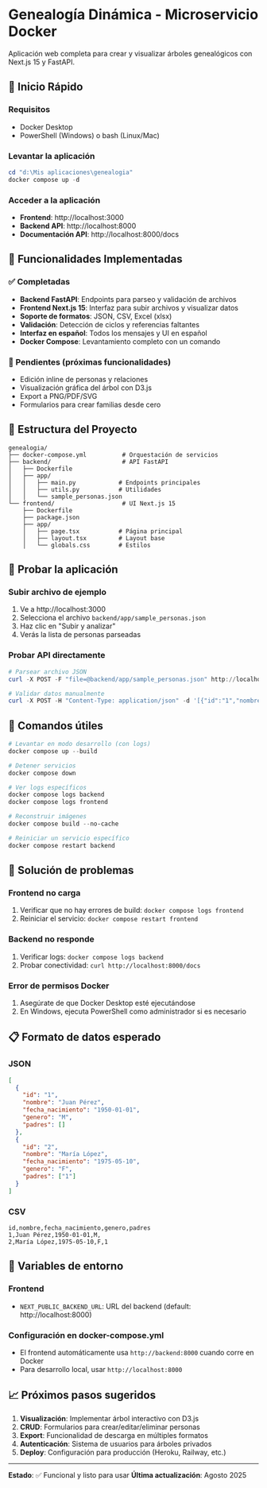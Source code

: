 # Genealogía Dinámica - Microservicio Docker

Aplicación web completa para crear y visualizar árboles genealógicos con Next.js 15 y FastAPI.

## 🚀 Inicio Rápido

### Requisitos
- Docker Desktop
- PowerShell (Windows) o bash (Linux/Mac)

### Levantar la aplicación

```powershell
cd "d:\Mis aplicaciones\genealogia"
docker compose up -d
```

### Acceder a la aplicación
- **Frontend**: http://localhost:3000
- **Backend API**: http://localhost:8000
- **Documentación API**: http://localhost:8000/docs

## 🔧 Funcionalidades Implementadas

### ✅ Completadas
- **Backend FastAPI**: Endpoints para parseo y validación de archivos
- **Frontend Next.js 15**: Interfaz para subir archivos y visualizar datos
- **Soporte de formatos**: JSON, CSV, Excel (xlsx)
- **Validación**: Detección de ciclos y referencias faltantes
- **Interfaz en español**: Todos los mensajes y UI en español
- **Docker Compose**: Levantamiento completo con un comando

### 🚧 Pendientes (próximas funcionalidades)
- Edición inline de personas y relaciones
- Visualización gráfica del árbol con D3.js
- Export a PNG/PDF/SVG
- Formularios para crear familias desde cero

## 📂 Estructura del Proyecto

```
genealogia/
├── docker-compose.yml          # Orquestación de servicios
├── backend/                    # API FastAPI
│   ├── Dockerfile
│   ├── app/
│   │   ├── main.py            # Endpoints principales
│   │   ├── utils.py           # Utilidades
│   │   └── sample_personas.json
└── frontend/                   # UI Next.js 15
    ├── Dockerfile
    ├── package.json
    ├── app/
    │   ├── page.tsx           # Página principal
    │   ├── layout.tsx         # Layout base
    │   └── globals.css        # Estilos
```

## 🧪 Probar la aplicación

### Subir archivo de ejemplo
1. Ve a http://localhost:3000
2. Selecciona el archivo `backend/app/sample_personas.json`
3. Haz clic en "Subir y analizar"
4. Verás la lista de personas parseadas

### Probar API directamente
```powershell
# Parsear archivo JSON
curl -X POST -F "file=@backend/app/sample_personas.json" http://localhost:8000/parse

# Validar datos manualmente
curl -X POST -H "Content-Type: application/json" -d '[{"id":"1","nombre":"Test","padres":[]}]' http://localhost:8000/validate
```

## 🔄 Comandos útiles

```powershell
# Levantar en modo desarrollo (con logs)
docker compose up --build

# Detener servicios
docker compose down

# Ver logs específicos
docker compose logs backend
docker compose logs frontend

# Reconstruir imágenes
docker compose build --no-cache

# Reiniciar un servicio específico
docker compose restart backend
```

## 🐛 Solución de problemas

### Frontend no carga
1. Verificar que no hay errores de build: `docker compose logs frontend`
2. Reiniciar el servicio: `docker compose restart frontend`

### Backend no responde
1. Verificar logs: `docker compose logs backend`  
2. Probar conectividad: `curl http://localhost:8000/docs`

### Error de permisos Docker
1. Asegúrate de que Docker Desktop esté ejecutándose
2. En Windows, ejecuta PowerShell como administrador si es necesario

## 📋 Formato de datos esperado

### JSON
```json
[
  {
    "id": "1",
    "nombre": "Juan Pérez",
    "fecha_nacimiento": "1950-01-01",
    "genero": "M",
    "padres": []
  },
  {
    "id": "2", 
    "nombre": "María López",
    "fecha_nacimiento": "1975-05-10",
    "genero": "F",
    "padres": ["1"]
  }
]
```

### CSV
```csv
id,nombre,fecha_nacimiento,genero,padres
1,Juan Pérez,1950-01-01,M,
2,María López,1975-05-10,F,1
```

## 🔧 Variables de entorno

### Frontend
- `NEXT_PUBLIC_BACKEND_URL`: URL del backend (default: http://localhost:8000)

### Configuración en docker-compose.yml
- El frontend automáticamente usa `http://backend:8000` cuando corre en Docker
- Para desarrollo local, usar `http://localhost:8000`

## 📈 Próximos pasos sugeridos

1. **Visualización**: Implementar árbol interactivo con D3.js
2. **CRUD**: Formularios para crear/editar/eliminar personas
3. **Export**: Funcionalidad de descarga en múltiples formatos
4. **Autenticación**: Sistema de usuarios para árboles privados
5. **Deploy**: Configuración para producción (Heroku, Railway, etc.)

---

**Estado**: ✅ Funcional y listo para usar
**Última actualización**: Agosto 2025
